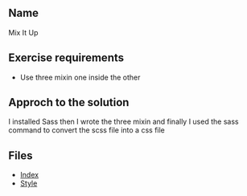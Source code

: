 ## Name

Mix It Up

## Exercise requirements

- Use three mixin one inside the other

## Approch to the solution

I installed Sass then I wrote the three mixin and finally I used the sass command to convert the scss file into a css file

## Files

- [Index](index.html)
- [Style](style/style.scss)
